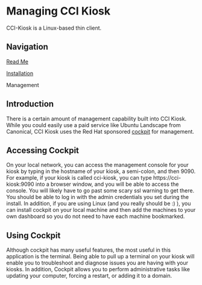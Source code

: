 # Managing CCI Kiosk
CCI-Kiosk is a Linux-based thin client.

## Navigation
[Read Me](README.md)

[Installation](installation.md)

Management


## Introduction
There is a certain amount of management capability built into CCI Kiosk. While you could easily use a paid service like Ubuntu Landscape from Canonical, CCI Kiosk uses the Red Hat sponsored [cockpit](https://cockpit-project.org/) for management. 


## Accessing Cockpit
On your local network, you can access the management console for your kiosk by typing in the hostname of your kiosk, a semi-colon, and then 9090. For example, if your kiosk is called cci-kiosk, you can type https://cci-kiosk:9090 into a browser window, and you will be able to access the console. You will likely have to go past some scary ssl warning to get there. You should be able to log in with the admin credentials you set during the install. In addition, if you are using Linux (and you really should be :) ), you can install cockpit on your local machine and then add the machines to your own dashboard so you do not need to have each machine bookmarked.

## Using Cockpit
Although cockpit has many useful features, the most useful in this application is the terminal. Being able to pull up a terminal on your kiosk will enable you to troubleshoot and diagnose issues you are having with your kiosks. In addition, Cockpit allows you to perform administrative tasks like updating your computer, forcing a restart, or adding it to a domain. 

